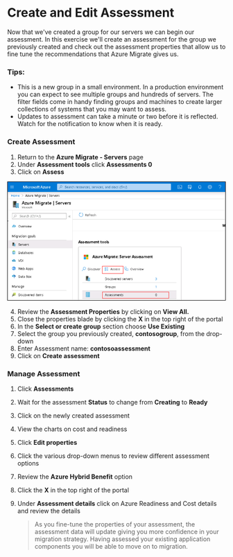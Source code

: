 # Create and Edit Assessment

Now that we've created a group for our servers we can begin our assessment.  In this exercise we'll create an assessment for the group we previously created and check out the assessment properties that allow us to fine tune the recommendations that Azure Migrate gives us.

### Tips:

  * This is a new group in a small environment.  In a production environment you can expect to see multiple groups and hundreds of servers.  The filter fields come in handy finding groups and machines to create larger collections of systems that you may want to assess.
  * Updates to assessment can take a minute or two before it is reflected.  Watch for the notification to know when it is ready.

### Create Assessment

1. Return to the **Azure Migrate - Servers** page
2. Under **Assessment tools** click **Assessments 0**
3. Click  on **Assess**

![Assess](image/assess.png)

4. Review the **Assessment Properties** by clicking on **View All.**
5. Close the properties blade by clicking the **X** in the top right of the portal
6. In the **Select or create group** section choose **Use Existing**
7. Select the group you previously created, **contosogroup**, from the drop-down
8. Enter Assessment name: **contosoassessment**
9. Click on **Create assessment**

### Manage Assessment

1. Click **Assessments**
2. Wait for the assessment **Status** to change from **Creating** to **Ready**
3. Click on the newly created assessment
4. View the charts on cost and readiness
5. Click **Edit properties**
6. Click the various drop-down menus to review different assessment options
7. Review the **Azure Hybrid Benefit** option
8. Click the **X** in the top right of the portal
9. Under **Assessment details** click on Azure Readiness and Cost details and review the details

	>As you fine-tune the properties of your assessment, the assessment data will update giving you more confidence in your migration strategy. Having assessed your existing application components you will be able to move on to migration.
